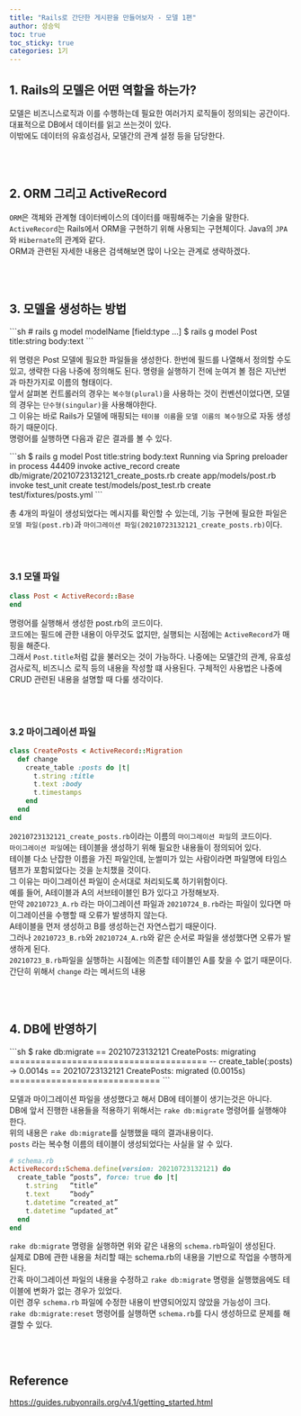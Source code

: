 ```yaml
---
title: "Rails로 간단한 게시판을 만들어보자 - 모델 1편"
author: 성승익
toc: true
toc_sticky: true
categories: 1기
---
```


## 1. Rails의 모델은 어떤 역할을 하는가?
모델은 비즈니스로직과 이를 수행하는데 필요한 여러가지 로직들이 정의되는 공간이다.  
대표적으로 DB에서 데이터를 읽고 쓰는것이 있다.  
이밖에도 데이터의 유효성검사, 모델간의 관계 설정 등을 담당한다.  

<br></br>


## 2. ORM 그리고 ActiveRecord
`ORM`은 객체와 관계형 데이터베이스의 데이터를 매핑해주는 기술을 말한다.  
`ActiveRecord`는 Rails에서 ORM을 구현하기 위해 사용되는 구현체이다.  Java의 `JPA`와 `Hibernate`의 관계와 같다.  
ORM과 관련된 자세한 내용은 검색해보면 많이 나오는 관계로 생략하겠다.  

<br></br>


## 3. 모델을 생성하는 방법
<div class="termy">
  ```sh
  # rails g model modelName [field:type ...]
  $ rails g model Post title:string body:text
  ```
</div>  

위 명령은 Post 모델에 필요한 파일들을 생성한다.
한번에 필드를 나열해서 정의할 수도 있고, 생략한 다음 나중에 정의해도 된다.
명령을 실행하기 전에 눈여겨 볼 점은 지난번과 마찬가지로 이름의 형태이다.  
앞서 살펴본 컨트롤러의 경우는 `복수형(plural)`을 사용하는 것이 컨벤션이었다면, 모델의 경우는 `단수형(singular)`을 사용해야한다.  
그 이유는 바로 Rails가 모델에 매핑되는 `테이블 이름`을 `모델 이름의 복수형`으로 자동 생성하기 때문이다.  
명령어를 실행하면 다음과 같은 결과를 볼 수 있다.

<div class="termy">
  ```sh
  $ rails g model Post title:string body:text
  Running via Spring preloader in process 44409
        invoke  active_record
        create    db/migrate/20210723132121_create_posts.rb
        create    app/models/post.rb
        invoke    test_unit
        create      test/models/post_test.rb
        create      test/fixtures/posts.yml
  ```
</div>  

총 4개의 파일이 생성되었다는 메시지를 확인할 수 있는데, 기능 구현에 필요한 파일은 `모델 파일(post.rb)`과 `마이그레이션 파일(20210723132121_create_posts.rb)`이다.  

<br></br>


### 3.1 모델 파일
```rb
class Post < ActiveRecord::Base
end
```
명령어를 실행해서 생성한 post.rb의 코드이다.  
코드에는 필드에 관한 내용이 아무것도 없지만, 실행되는 시점에는 `ActiveRecord`가 매핑을 해준다.  
그래서 `Post.title`처럼 값을 불러오는 것이 가능하다.
나중에는 모델간의 관계, 유효성 검사로직, 비즈니스 로직 등의 내용을 작성할 떄 사용된다.
구체적인 사용법은 나중에 CRUD 관련된 내용을 설명할 때 다룰 생각이다.  

<br></br>


### 3.2 마이그레이션 파일
```rb
class CreatePosts < ActiveRecord::Migration
  def change
    create_table :posts do |t|
      t.string :title
      t.text :body
      t.timestamps
    end
  end
end
```
`20210723132121_create_posts.rb`이라는 이름의 `마이그레이션 파일`의 코드이다.  
`마이그레이션 파일`에는 테이블을 생성하기 위해 필요한 내용들이 정의되어 있다.  
테이블
다소 난잡한 이름을 가진 파일인데, 눈썰미가 있는 사람이라면 파일명에 타임스탬프가 포함되었다는 것을 눈치챘을 것이다.  
그 이유는 마이그레이션 파일이 순서대로 처리되도록 하기위함이다.  
예를 들어, A테이블과 A의 서브테이블인 B가 있다고 가정해보자.  
만약 `20210723_A.rb` 라는 마이그레이션 파일과 `20210724_B.rb`라는 파일이 있다면 마이그레이션을 수행할 때 오류가 발생하지 않는다.  
A테이블을 먼저 생성하고 B를 생성하는건 자연스럽기 때문이다.  
그러나 `20210723_B.rb`와 `20210724_A.rb`와 같은 순서로 파일을 생성했다면 오류가 발생하게 된다.  
`20210723_B.rb`파일을 실행하는 시점에는 의존할 테이블인 A를 찾을 수 없기 때문이다.  
간단히  위해서 `change` 라는 메서드의 내용

<br></br>


## 4. DB에 반영하기
<div class="termy">
  ```sh
  $ rake db:migrate
  == 20210723132121 CreatePosts: migrating ======================================
  -- create_table(:posts)
    -> 0.0014s
  == 20210723132121 CreatePosts: migrated (0.0015s) =============================
  ```
</div>  

모델과 마이그레이션 파일을 생성했다고 해서 DB에 테이블이 생기는것은 아니다.  
DB에 앞서 진행한 내용들을 적용하기 위해서는 `rake db:migrate` 명령어를 실행해야한다.  
위의 내용은 `rake db:migrate`를 실행했을 때의 결과내용이다.  
`posts` 라는 복수형 이름의 테이블이 생성되었다는 사실을 알 수 있다.  

```rb
# schema.rb
ActiveRecord::Schema.define(version: 20210723132121) do
  create_table “posts”, force: true do |t|
    t.string   “title”
    t.text     “body”
    t.datetime “created_at”
    t.datetime “updated_at”
  end
end
```

`rake db:migrate` 명령을 실행하면 위와 같은 내용의 `schema.rb`파일이 생성된다.  
실제로 DB에 관한 내용을 처리할 때는 schema.rb의 내용을 기반으로 작업을 수행하게 된다.  
간혹 마이그레이션 파일의 내용을 수정하고 `rake db:migrate` 명령을 실행했음에도 테이블에 변화가 없는 경우가 있었다.  
이런 경우 `schema.rb` 파일에 수정한 내용이 반영되어있지 않았을 가능성이 크다.  
`rake db:migrate:reset` 명령어를 실행하면 `schema.rb`를 다시 생성하므로 문제를 해결할 수 있다.

<br></br>


## Reference
https://guides.rubyonrails.org/v4.1/getting_started.html